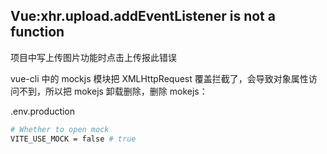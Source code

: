 ## Vue:xhr.upload.addEventListener is not a function

项目中写上传图片功能时点击上传报此错误

vue-cli 中的 mockjs 模块把 XMLHttpRequest 覆盖拦截了，会导致对象属性访问不到，所以把 mokejs 卸载删除，删除 mokejs：

.env.production

```sh
# Whether to open mock
VITE_USE_MOCK = false # true
```
